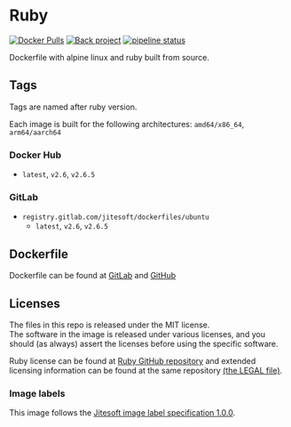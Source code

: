 # Ruby

[![Docker Pulls](https://img.shields.io/docker/pulls/jitesoft/ruby.svg)](https://hub.docker.com/r/jitesoft/ruby)
[![Back project](https://img.shields.io/badge/Open%20Collective-Tip%20the%20devs!-blue.svg)](https://opencollective.com/jitesoft-open-source)
[![pipeline status](https://gitlab.com/jitesoft/dockerfiles/ruby/badges/master/pipeline.svg)](https://gitlab.com/jitesoft/dockerfiles/ruby/commits/master)

Dockerfile with alpine linux and ruby built from source.

## Tags

Tags are named after ruby version.

Each image is built for the following architectures: `amd64/x86_64`, `arm64/aarch64`

### Docker Hub

* `latest`, `v2.6`, `v2.6.5`

### GitLab

* `registry.gitlab.com/jitesoft/dockerfiles/ubuntu`
    * `latest`, `v2.6`, `v2.6.5`
    

## Dockerfile

Dockerfile can be found at [GitLab](https://gitlab.com/jitesoft/dockerfiles/ruby) and [GitHub](https://github.com/jitesoft/docker-ruby)

## Licenses

The files in this repo is released under the MIT license.  
The software in the image is released under various licenses, and you should (as always) assert the licenses
before using the specific software.

Ruby license can be found at [Ruby GitHub repository](https://github.com/ruby/ruby/blob/master/COPYING) and extended
licensing information can be found at the same repository [(the LEGAL file)](https://github.com/ruby/ruby/blob/master/LEGAL).

### Image labels

This image follows the [Jitesoft image label specification 1.0.0](https://gitlab.com/snippets/1866155).

